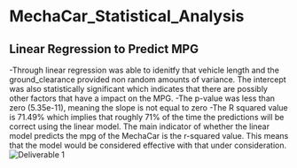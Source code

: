 # MechaCar_Statistical_Analysis
## Linear Regression to Predict MPG
-Through linear regression was able to idenitfy that vehicle length and the ground_clearance provided non random amounts of variance. The intercept was also statistically significant which indicates that there are possibly other factors that have a  impact on the MPG.
-The p-value was less than zero (5.35e-11), meaning the slope is not equal to zero
-The R squared value is 71.49% which implies that roughly 71% of the time the predictions will be correct using the linear model. The main indicator of whether the linear model predicts the mpg of the MechaCar is the r-squared value. This means that the model would be considered effective with that under consideration.
![Deliverable 1](https://user-images.githubusercontent.com/102635884/183274096-f1813fb8-91d2-442c-a09c-4956bb82f1db.PNG)
